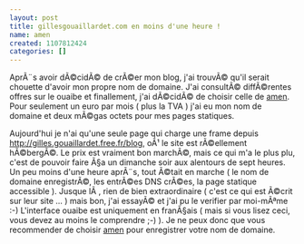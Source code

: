 ```yaml
---
layout: post
title: gillesgouaillardet.com en moins d'une heure !
name: amen
created: 1107812424
categories: []
---
```

AprÃ¨s avoir dÃ©cidÃ© de crÃ©er mon blog, j'ai trouvÃ© qu'il serait chouette d'avoir mon propre nom de domaine.
J'ai consultÃ© diffÃ©rentes offres sur le ouaibe et finallement, j'ai dÃ©cidÃ© de choisir celle de <a href="http://www.amen.fr">amen</a>.
Pour seulement un euro par mois ( plus la TVA ) j'ai eu mon nom de domaine et deux mÃ©gas octets pour mes pages statiques.
<!--break-->
Aujourd'hui je n'ai qu'une seule page qui charge une frame depuis <a href="http://gilles.gouaillardet.free.fr/blog">http://gilles.gouaillardet.free.fr/blog</a>, oÃ¹ le site est rÃ©ellement hÃ©bergÃ©.
Le prix est vraiment bon marchÃ©, mais ce qui m'a le plus plu, c'est de pouvoir faire Ã§a un dimanche soir aux alentours de sept heures.
Un peu moins d'une heure aprÃ¨s, tout Ã©tait en marche ( le nom de domaine enregistrÃ©, les entrÃ©es DNS crÃ©es, la page statique accessible ). Jusque lÃ , rien de bien extraordinaire ( c'est ce qui est Ã©crit sur leur site ... ) mais bon, j'ai essayÃ© et j'ai pu le verifier par moi-mÃªme :-)
L'interface ouaibe est uniquement en franÃ§ais ( mais si vous lisez ceci, vous devez au moins le comprendre ;-) ).
Je ne peux donc que vous recommender de choisir <a href="http://www.amen.fr">amen</a> pour enregistrer votre nom de domaine.
